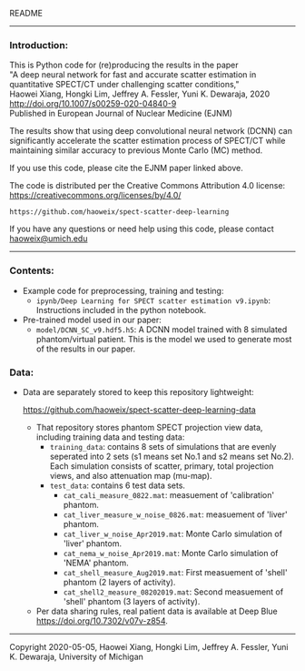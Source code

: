 README

-------------------------------------------------------------------------------
### Introduction:

This is Python code for (re)producing the results in the paper  
"A deep neural network for fast and accurate scatter estimation in quantitative SPECT/CT under challenging scatter conditions,"  
Haowei Xiang, Hongki Lim, Jeffrey A. Fessler, Yuni K. Dewaraja, 2020  
http://doi.org/10.1007/s00259-020-04840-9  
Published in
European Journal of Nuclear Medicine (EJNM)

The results show that using deep convolutional neural network (DCNN) can significantly accelerate the scatter estimation process of SPECT/CT while maintaining similar accuracy to previous Monte Carlo (MC) method.



If you use this code, please cite the EJNM paper linked above.

The code is distributed per the Creative Commons Attribution 4.0 license:
https://creativecommons.org/licenses/by/4.0/

```https://github.com/haoweix/spect-scatter-deep-learning```

If you have any questions or need help using this code, please contact haoweix@umich.edu

-------------------------------------------------------------------------------
### Contents:

* Example code for preprocessing, training and testing:
   * ```ipynb/Deep Learning for SPECT scatter estimation v9.ipynb```: Instructions included in the python notebook.
* Pre-trained model used in our paper:  
   * ```model/DCNN_SC_v9.hdf5.h5```: A DCNN model trained with 8 simulated phantom/virtual patient. This is the model we used to generate most of the results in our paper.



### Data:

* Data are separately stored to keep this repository lightweight:

  https://github.com/haoweix/spect-scatter-deep-learning-data

  * That repository stores phantom SPECT projection view data,
    including training data and testing data:
    * ```training_data```: contains 8 sets of simulations that are evenly seperated into 2 sets
      (s1 means set No.1 and s2 means set No.2).
      Each simulation consists of scatter, primary, total projection views, and also attenuation map (mu-map). 
    * ```test_data```: contains 6 test data sets. 
      - ```cat_cali_measure_0822.mat```: measuement of 'calibration' phantom.
      - ```cat_liver_measure_w_noise_0826.mat```: measuement of 'liver' phantom.
      - ```cat_liver_w_noise_Apr2019.mat```: Monte Carlo simulation of 'liver' phantom.
      - ```cat_nema_w_noise_Apr2019.mat```: Monte Carlo simulation of 'NEMA' phantom.
      - ```cat_shell_measure_Aug2019.mat```: First measuement of 'shell' phantom (2 layers of activity).
      - ```cat_shell2_measure_08202019.mat```: Second measuement of 'shell' phantom (3 layers of activity).
  * Per data sharing rules, real patient data is available at Deep Blue https://doi.org/10.7302/v07v-z854.





-------------------------------------------------------------------------------
Copyright 2020-05-05, Haowei Xiang, Hongki Lim, Jeffrey A. Fessler, Yuni K. Dewaraja, University of Michigan